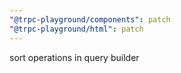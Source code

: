```yaml
---
"@trpc-playground/components": patch
"@trpc-playground/html": patch
---
```


sort operations in query builder
